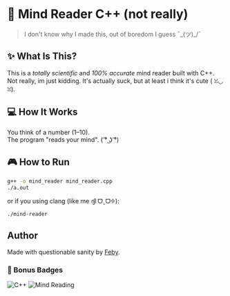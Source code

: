 
# 🧠 Mind Reader C++ (not really)

> I don't know why I made this, out of boredom I guess ¯\_(ツ)_/¯

## ✨ What Is This?

This is a *totally scientific* and *100% accurate* mind reader built with C++. Not really, im just kidding. It's actually suck, but at least i think it's cute ( ꈍ◡ꈍ).

## 💻 How It Works

You think of a number (1–10).  
The program "reads your mind". ( ͡° ͜ʖ ͡°)

## 🎮 How to Run

```bash
g++ -o mind_reader mind_reader.cpp
./a.out
```
or if you using clang (like me ദ്ദി ᗜˬᗜ✧):

```clang++ -std=c++20 -o mind-reader mind-reader.cpp
./mind-reader
```

## Author

Made with questionable sanity by [Feby](https://www.instagram.com/feby.404).  


### 🧃 Bonus Badges

![C++](https://img.shields.io/badge/Made%20With-C%2B%2B-blue)
![Mind Reading](https://img.shields.io/badge/telepathy-0%25-lightgrey)



